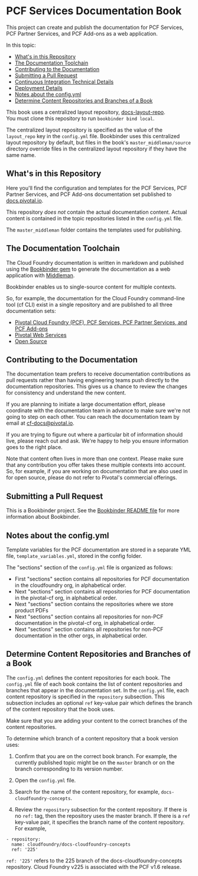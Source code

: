 #  PCF Services Documentation Book 

This project can create and publish the documentation for PCF Services, PCF Partner Services, and PCF Add-ons as a web application.

In this topic:

* [What's in this Repository](#whats-in-this-repo)
* [The Documentation Toolchain](#the-docs-toolchain)
* [Contributing to the Documentation](#contributing-to-the-documentation)
* [Submitting a Pull Request](#submitting-a-pull-request)
* [Continuous Integration Technical Details](#continuous-integration-technical-details)
* [Deployment Details](#deployment-details)
* [Notes about the config.yml](#notes-on-the-configyml)
* [Determine Content Repositories and Branches of a Book](#determine-content-repos-and-branches-of-a-book)

This book uses a centralized layout repository, [docs-layout-repo](https://github.com/pivotal-cf/docs-layout-repo).  
You must clone this repository to run `bookbinder bind local`.

The centralized layout repository is specified as the value of the `layout_repo` key in the `config.yml` file. 
Bookbinder uses this centralized layout repository by default, but files in the book's `master_middleman/source` directory override files in the centralized layout repository if they have the same name.

## What's in this Repository

Here you'll find the configuration and templates for the PCF Services, PCF Partner Services, and PCF Add-ons documentation set published to [docs.pivotal.io](http://docs.pivotal.io).

This repository *does not* contain the actual documentation content. 
Actual content is contained in the topic repositories listed in the `config.yml` file.

The `master_middleman` folder contains the templates used for publishing.

## The Documentation Toolchain

The Cloud Foundry documentation is written in markdown and published using the [Bookbinder gem](http://github.com/pivotal-cf/docs-bookbinder) to generate the documentation as a web application with [Middleman](http://middlemanapp.com/).

Bookbinder enables us to single-source content for multiple contexts.

So, for example, the documentation for the Cloud Foundry command-line tool (cf CLI) exist in a single repository and are published to all three documentation sets:

* [Pivotal Cloud Foundry (PCF), PCF Services, PCF Partner Services, and PCF Add-ons](http://docs.pivotal.io)
* [Pivotal Web Services](http://docs.run.pivotal.io)
* [Open Source](http://docs.cloudfoundry.org)

## Contributing to the Documentation

The documentation team prefers to receive documentation contributions as pull requests rather than having engineering teams push directly to the documentation repositories.
This gives us a chance to review the changes for consistency and understand the new content.

If you are planning to initiate a large documentation effort, please coordinate with the documentation team in advance to make sure we're not going to step on each other. 
You can reach the documentation team by email at [cf-docs@pivotal.io](mailto:cf-docs@pivotal.io).

If you are trying to figure out where a particular bit of information should live, please reach out and ask. 
We're happy to help you ensure information goes to the right place.

Note that content often lives in more than one context.
Please make sure that any contribution you offer takes these multiple contexts into account.
So, for example, if you are working on documentation that are also used in for open source, please do not refer to Pivotal's commercial offerings.

## Submitting a Pull Request

This is a Bookbinder project. See the [Bookbinder README file](https://github.com/pivotal-cf/bookbinder/blob/master/README.md) for more information about Bookbinder.

## Notes about the config.yml 

Template variables for the PCF documentation are stored in a separate YML file, `template_variables.yml`, stored in the config folder. 

The "sections" section of the `config.yml` file is organized as follows:

- First "sections" section contains all repositories for PCF documentation in the cloudfoundry org, in alphabetical order.
- Next "sections" section contains all repositories for PCF documentation in the pivotal-cf org, in alphabetical order.
- Next "sections" section contains the repositories where we store product PDFs
- Next "sections" section contains all repositories for non-PCF documentation in the pivotal-cf org, in alphabetical order.
- Next "sections" section contains all repositories for non-PCF documentation in the other orgs, in alphabetical order.

## Determine Content Repositories and Branches of a Book

The `config.yml` defines the content repositories for each book.
The `config.yml` file of each book contains the list of content repositories and branches that appear in the documentation set.
In the `config.yml` file, each content repository is specified in the `repository` subsection.
This subsection includes an optional `ref` key-value pair which defines the branch of the content repository that the book uses.

Make sure that you are adding your content to the correct branches of the content repositories.

To determine which branch of a content repository that a book version uses:

1. Confirm that you are on the correct book branch. For example, the currently published topic might be on the `master` branch or on the branch corresponding to its version number.

2. Open the `config.yml` file.

3. Search for the name of the content repository, for example, `docs-cloudfoundry-concepts`.

4. Review the `repository` subsection for the content repository. If there is no `ref:` tag, then the repository uses the master branch. If there is a `ref` key-value pair, it specifies the branch name of the content repository. For example,

  ```
  - repository:
    name: cloudfoundry/docs-cloudfoundry-concepts
    ref: '225'
  ```

  `ref: '225'` refers to the 225 branch of the docs-cloudfoundry-concepts repository. Cloud Foundry v225 is associated with the PCF v1.6 release.


